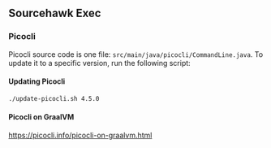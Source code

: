 Sourcehawk Exec
---------------

### Picocli
Picocli source code is one file: `src/main/java/picocli/CommandLine.java`.  To update it to a 
specific version, run the following script:

#### Updating Picocli
```bash
./update-picocli.sh 4.5.0
```

#### Picocli on GraalVM
https://picocli.info/picocli-on-graalvm.html

